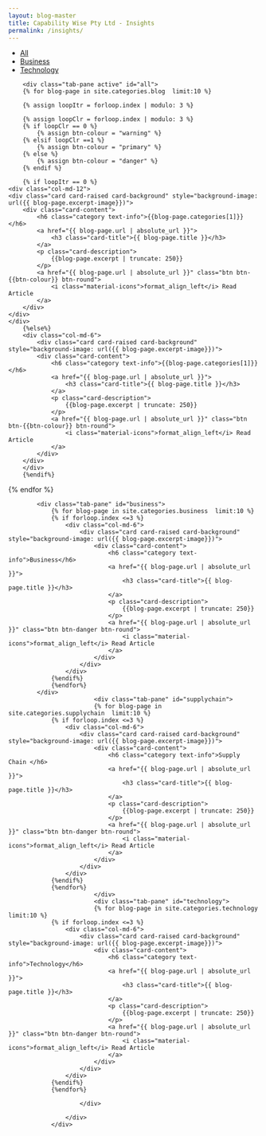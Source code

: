 ```yaml
---
layout: blog-master
title: Capability Wise Pty Ltd - Insights
permalink: /insights/
---
```


<div class="row">
	<div class="col-md-6 col-md-offset-4 text-center">
		<ul class="nav nav-pills nav-pills-primary">
			<li class="active"><a href="#all" data-toggle="tab">All</a></li>
			<li><a href="#business" data-toggle="tab">Business</a></li>
			<!-- <li><a href="#supplychain" data-toggle="tab">Supply Chain</a></li> -->
			<li><a href="#technology" data-toggle="tab">Technology</a></li>
		</ul>
	</div>
</div>
<div class="row">
		<div class="tab-content tab-space">

		<div class="tab-pane active" id="all">
		{% for blog-page in site.categories.blog  limit:10 %}

		{% assign loopItr = forloop.index | modulo: 3 %}

		{% assign loopClr = forloop.index | modulo: 3 %}
		{% if loopClr == 0 %}
			{% assign btn-colour = "warning" %}
		{% elsif loopClr ==1 %}
			{% assign btn-colour = "primary" %}
		{% else %}
			{% assign btn-colour = "danger" %}
		{% endif %}

		{% if loopItr == 0 %}
	<div class="col-md-12">
	<div class="card card-raised card-background" style="background-image: url({{ blog-page.excerpt-image}})">
		<div class="card-content">
			<h6 class="category text-info">{{blog-page.categories[1]}}</h6>
			<a href="{{ blog-page.url | absolute_url }}">
				<h3 class="card-title">{{ blog-page.title }}</h3>
			</a>
			<p class="card-description">
				{{blog-page.excerpt | truncate: 250}}
			</p>
			<a href="{{ blog-page.url | absolute_url }}" class="btn btn-{{btn-colour}} btn-round">
				<i class="material-icons">format_align_left</i> Read Article
			</a>
		</div>
	</div>
	</div>
		{%else%}
		<div class="col-md-6">
			<div class="card card-raised card-background" style="background-image: url({{ blog-page.excerpt-image}})">
			<div class="card-content">
				<h6 class="category text-info">{{blog-page.categories[1]}}</h6>
				<a href="{{ blog-page.url | absolute_url }}">
					<h3 class="card-title">{{ blog-page.title }}</h3>
				</a>
				<p class="card-description">
					{{blog-page.excerpt | truncate: 250}}
				</p>
				<a href="{{ blog-page.url | absolute_url }}" class="btn btn-{{btn-colour}} btn-round">
					<i class="material-icons">format_align_left</i> Read Article
				</a>
			</div>
		</div>
		</div>
		{%endif%}

 {% endfor %}
 </div>



			<div class="tab-pane" id="business">
				{% for blog-page in site.categories.business  limit:10 %}
				{% if forloop.index <=3 %}
					<div class="col-md-6">
						<div class="card card-raised card-background" style="background-image: url({{ blog-page.excerpt-image}})">
							<div class="card-content">
								<h6 class="category text-info">Business</h6>
								<a href="{{ blog-page.url | absolute_url }}">
									<h3 class="card-title">{{ blog-page.title }}</h3>
								</a>
								<p class="card-description">
									{{blog-page.excerpt | truncate: 250}}
								</p>
								<a href="{{ blog-page.url | absolute_url }}" class="btn btn-danger btn-round">
									<i class="material-icons">format_align_left</i> Read Article
								</a>
							</div>
						</div>
					</div>
				{%endif%}
				{%endfor%}
			</div>
							<div class="tab-pane" id="supplychain">
							{% for blog-page in site.categories.supplychain  limit:10 %}
				{% if forloop.index <=3 %}
					<div class="col-md-6">
						<div class="card card-raised card-background" style="background-image: url({{ blog-page.excerpt-image}})">
							<div class="card-content">
								<h6 class="category text-info">Supply Chain </h6>
								<a href="{{ blog-page.url | absolute_url }}">
									<h3 class="card-title">{{ blog-page.title }}</h3>
								</a>
								<p class="card-description">
									{{blog-page.excerpt | truncate: 250}}
								</p>
								<a href="{{ blog-page.url | absolute_url }}" class="btn btn-danger btn-round">
									<i class="material-icons">format_align_left</i> Read Article
								</a>
							</div>
						</div>
					</div>
				{%endif%}
				{%endfor%}
							</div>
							<div class="tab-pane" id="technology">
							{% for blog-page in site.categories.technology  limit:10 %}
				{% if forloop.index <=3 %}
					<div class="col-md-6">
						<div class="card card-raised card-background" style="background-image: url({{ blog-page.excerpt-image}})">
							<div class="card-content">
								<h6 class="category text-info">Technology</h6>
								<a href="{{ blog-page.url | absolute_url }}">
									<h3 class="card-title">{{ blog-page.title }}</h3>
								</a>
								<p class="card-description">
									{{blog-page.excerpt | truncate: 250}}
								</p>
								<a href="{{ blog-page.url | absolute_url }}" class="btn btn-danger btn-round">
									<i class="material-icons">format_align_left</i> Read Article
								</a>
							</div>
						</div>
					</div>
				{%endif%}
				{%endfor%}

						</div>

					</div>
				</div>

